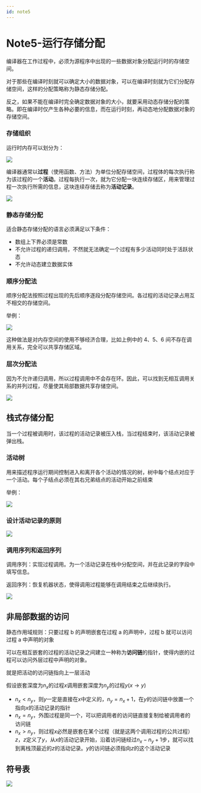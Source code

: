 ```yaml
---
id: note5
---
```


# Note5-运行存储分配

编译器在工作过程中，必须为源程序中出现的一些数据对象分配运行时的存储空间。

对于那些在编译时刻就可以确定大小的数据对象，可以在编译时刻就为它们分配存储空间，这样的分配策略称为静态存储分配。

反之，如果不能在编译时完全确定数据对象的大小，就要采用动态存储分配的策略。即在编译时仅产生各种必要的信息，而在运行时刻，再动态地分配数据对象的存储空间。

### 存储组织

运行时内存可以划分为：

![](./assets/image-20230507113731528.png)

编译器通常以**过程**（使用函数、方法）为单位分配存储空间，过程体的每次执行称为该过程的一个**活动**。过程每执行一次，就为它分配一块连续存储区，用来管理过程一次执行所需的信息，这块连续存储去称为**活动记录**。

![](./assets/image-20230507114102682.png)

### 静态存储分配

适合静态存储分配的语言必须满足以下条件：

- 数组上下界必须是常数
- 不允许过程的递归调用，不然就无法确定一个过程有多少活动同时处于活跃状态
- 不允许动态建立数据实体

### 顺序分配法

顺序分配法按照过程出现的先后顺序逐段分配存储空间。各过程的活动记录占用互不相交的存储空间。

举例：

![](./assets/image-20230507114637752.png)

这种做法是对内存空间的使用不够经济合理，比如上例中的 4、5、6 间不存在调用关系，完全可以共享存储区域。

### 层次分配法

因为不允许递归调用，所以过程调用中不会存在环。因此，可以找到无相互调用关系的并列过程，尽量使其局部数据共享存储空间。

![](./assets/image-20230507114942457.png)

## 栈式存储分配

当一个过程被调用时，该过程的活动记录被压入栈，当过程结束时，该活动记录被弹出栈。

### 活动树

用来描述程序运行期间控制进入和离开各个活动的情况的树，树中每个结点对应于一个活动。每个子结点必须在其右兄弟结点的活动开始之前结束

举例：

![](./assets/image-20230507115353720.png)

### 设计活动记录的原则

![](./assets/image-20230507115702906.png)

### 调用序列和返回序列

调用序列：实现过程调用。为一个活动记录在栈中分配空间，并在此记录的字段中填写信息。

返回序列：恢复机器状态，使得调用过程能够在调用结束之后继续执行。

![](./assets/image-20230507155917045.png)

## 非局部数据的访问

静态作用域规则：只要过程 b 的声明嵌套在过程 a 的声明中，过程 b 就可以访问过程 a 中声明的对象

可以在相互嵌套的过程的活动记录之间建立一种称为**访问链**的指针，使得内嵌的过程可以访问外层过程中声明的对象。

就是把活动的访问链指向上一层活动

假设嵌套深度为$n_x$的过程$x$调用嵌套深度为$n_y$的过程$y(x\rightarrow y)$

- $n_x < n_y$，则$y$一定是直接在$x$中定义的，$n_y=n_x+1$，在$y$的访问链中放置一个指向$x$的活动记录的指针
- $n_x=n_y$，外围过程是同一个，可以把调用者的访问链直接复制给被调用者的访问链
- $n_x>n_y$，则过程$x$必然是嵌套在某个过程（就是这两个调用过程的公共过程）$z$，$z$定义了$y$，从$x$的活动记录开始，沿着访问链经过$n_x-n_y+1$步，就可以找到离栈顶最近的$z$的活动记录。$y$的访问链必须指向$z$的这个活动记录

## 符号表

![](./assets/image-20230508004654159.png)
